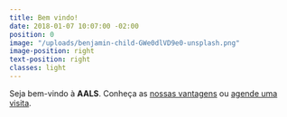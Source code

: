 ```yaml
---
title: Bem vindo!
date: 2018-01-07 10:07:00 -02:00
position: 0
image: "/uploads/benjamin-child-GWe0dlVD9e0-unsplash.png"
image-position: right
text-position: right
classes: light
---
```


Seja bem-vindo à **AALS**. Conheça as
<a href="{{ site.baseurl }}/vantagens" data-text="nowrap">nossas vantagens</a> ou
<a href="#contato" data-text="nowrap">agende uma visita</a>.